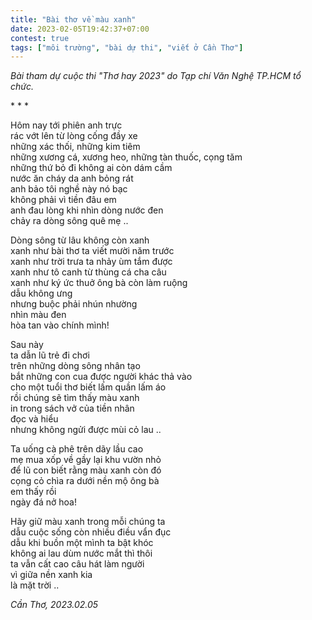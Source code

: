 ```yaml
---
title: "Bài thơ về màu xanh"
date: 2023-02-05T19:42:37+07:00
contest: true
tags: ["môi trường", "bài dự thi", "viết ở Cần Thơ"]
---
```

*Bài tham dự cuộc thi "Thơ hay 2023" do Tạp chí Văn Nghệ TP.HCM tổ chức.*  
  
\* \* \*
  
Hôm nay tới phiên anh trực  
rác vớt lên từ lòng cống đầy xe  
những xác thối, những kim tiêm  
những xương cá, xương heo, những tàn thuốc, cọng tăm  
những thứ bỏ đi không ai còn dám cầm  
nước ăn cháy da anh bỏng rát  
anh bảo tôi nghề này nó bạc  
không phải vì tiền đâu em  
anh đau lòng khi nhìn dòng nước đen  
chảy ra dòng sông quê mẹ ..  
  
Dòng sông từ lâu không còn xanh  
xanh như bài thơ ta viết mười năm trước  
xanh như trời trưa ta nhảy ùm tắm được  
xanh như tô canh từ thùng cá cha câu  
xanh như ký ức thuở ông bà còn làm ruộng  
dẫu không ưng  
nhưng buộc phải nhún nhường  
nhìn màu đen  
hòa tan vào chính mình!  
  
Sau này  
ta dẫn lũ trẻ đi chơi  
trên những dòng sông nhân tạo  
bắt những con cua được người khác thả vào  
cho một tuổi thơ biết lấm quần lấm áo  
rồi chúng sẽ tìm thấy màu xanh  
in trong sách vở của tiền nhân  
đọc và hiểu  
nhưng không ngửi được mùi cỏ lau ..  
  
Ta uống cà phê trên dãy lầu cao  
mẹ mua xốp về gầy lại khu vườn nhỏ  
để lũ con biết rằng màu xanh còn đó  
cọng cỏ chìa ra dưới nền mộ ông bà  
em thấy rồi  
ngày đá nở hoa!  
  
Hãy giữ màu xanh trong mỗi chúng ta  
dẫu cuộc sống còn nhiều điều vẩn đục  
dẫu khi buồn một mình ta bật khóc  
không ai lau dùm nước mắt thì thôi  
ta vẫn cất cao câu hát làm người  
vì giữa nền xanh kia  
là mặt trời ..  
  
*Cần Thơ, 2023.02.05*